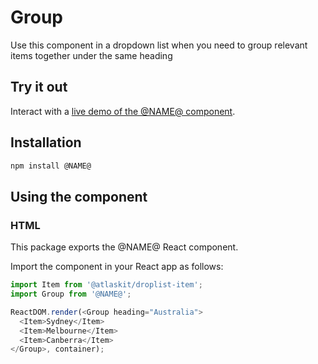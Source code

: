 # Group

Use this component in a dropdown list when you need to group relevant items together under the same heading

## Try it out

Interact with a [live demo of the @NAME@ component](https://aui-cdn.atlassian.com/atlaskit/stories/@NAME@/@VERSION@/).

## Installation

```sh
npm install @NAME@
```

## Using the component

### HTML

This package exports the @NAME@ React component.

Import the component in your React app as follows:

```js
import Item from '@atlaskit/droplist-item';
import Group from '@NAME@';

ReactDOM.render(<Group heading="Australia">
  <Item>Sydney</Item>
  <Item>Melbourne</Item>
  <Item>Canberra</Item>
</Group>, container);
```
